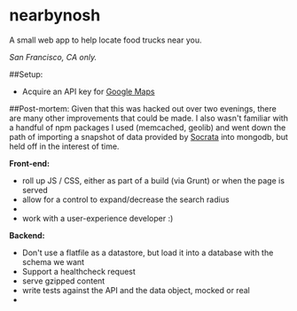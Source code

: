 nearbynosh
==========

A small web app to help locate food trucks near you.

*San Francisco, CA only.*

##Setup:
* Acquire an API key for [Google Maps](https://developers.google.com/maps/documentation/javascript/tutorial#api_key)

##Post-mortem:
Given that this was hacked out over two evenings, there are many other improvements that could be made.
I also wasn't familiar with a handful of npm packages I used (memcached, geolib) and went down the path of importing a snapshot of data provided by [Socrata](https://data.sfgov.org/Permitting/Mobile-Food-Facility-Permit/rqzj-sfat) into mongodb, but held off in the interest of time.

**Front-end:**

* roll up JS / CSS, either as part of a build (via Grunt) or when the page is served
* allow for a control to expand/decrease the search radius
*
* work with a user-experience developer :)

**Backend:**

* Don't use a flatfile as a datastore, but load it into a database with the schema we want
* Support a healthcheck request
* serve gzipped content
* write tests against the API and the data object, mocked or real
*